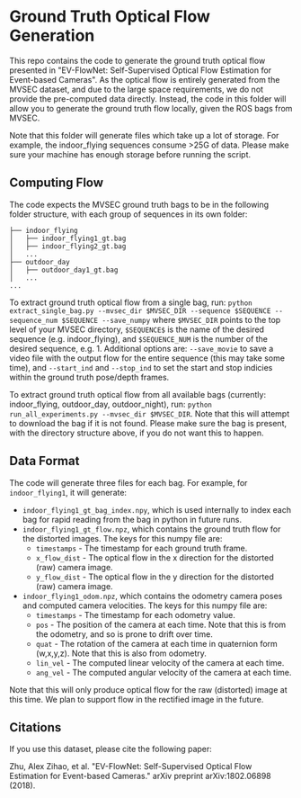 # Ground Truth Optical Flow Generation
This repo contains the code to generate the ground truth optical flow presented in "EV-FlowNet: Self-Supervised Optical Flow Estimation for Event-based Cameras". As the optical flow is entirely generated from the MVSEC dataset, and due to the large space requirements, we do not provide the pre-computed data directly. Instead, the code in this folder will allow you to generate the ground truth flow locally, given the ROS bags from MVSEC.

Note that this folder will generate files which take up a lot of storage. For example, the indoor_flying sequences consume >25G of data. Please make sure your machine has enough storage before running the script.

## Computing Flow
The code expects the MVSEC ground truth bags to be in the following folder structure, with each group of sequences in its own folder:

    ├── indoor_flying
    │   ├── indoor_flying1_gt.bag
    │   ├── indoor_flying2_gt.bag
    │   ...
    ├── outdoor_day
    │   ├── outdoor_day1_gt.bag
    │   ...
    ...

To extract ground truth optical flow from a single bag, run:
`python extract_single_bag.py --mvsec_dir $MVSEC_DIR --sequence $SEQUENCE --sequence_num $SEQUENCE --save_numpy`
where `$MVSEC_DIR` points to the top level of your MVSEC directory, `$SEQUENCE$` is the name of the desired sequence (e.g. indoor_flying), and `$SEQUENCE_NUM` is the number of the desired sequence, e.g. 1. Additional options are: `--save_movie` to save a video file with the output flow for the entire sequence (this may take some time), and `--start_ind` and `--stop_ind` to set the start and stop indicies within the ground truth pose/depth frames.

To extract ground truth optical flow from all available bags (currently: indoor_flying, outdoor_day, outdoor_night), run:
`python run_all_experiments.py --mvsec_dir $MVSEC_DIR`. Note that this will attempt to download the bag if it is not found. Please make sure the bag is present, with the directory structure above, if you do not want this to happen.

## Data Format
The code will generate three files for each bag. For example, for `indoor_flying1`, it will generate: 
- `indoor_flying1_gt_bag_index.npy`, which is used internally to index each bag for rapid reading from the bag in python in future runs. 
- `indoor_flying1_gt_flow.npz`, which contains the ground truth flow for the distorted images. The keys for this numpy file are:
  - `timestamps` - The timestamp for each ground truth frame.
  - `x_flow_dist` - The optical flow in the x direction for the distorted (raw) camera image.
  - `y_flow_dist` - The optical flow in the y direction for the distorted (raw) camera image.
- `indoor_flying1_odom.npz`, which contains the odometry camera poses and computed camera velocities. The keys for this numpy file are:
  - `timestamps` - The timestamp for each odometry value.
  - `pos` - The position of the camera at each time. Note that this is from the odometry, and so is prone to drift over time.
  - `quat` - The rotation of the camera at each time in quaternion form (w,x,y,z). Note that this is also from odometry.
  - `lin_vel` - The computed linear velocity of the camera at each time.
  - `ang_vel` - The computed angular velocity of the camera at each time.

Note that this will only produce optical flow for the raw (distorted) image at this time. We plan to support flow in the rectified image in the future.

## Citations
If you use this dataset, please cite the following paper:

Zhu, Alex Zihao, et al. "EV-FlowNet: Self-Supervised Optical Flow Estimation for Event-based Cameras." arXiv preprint arXiv:1802.06898 (2018).
